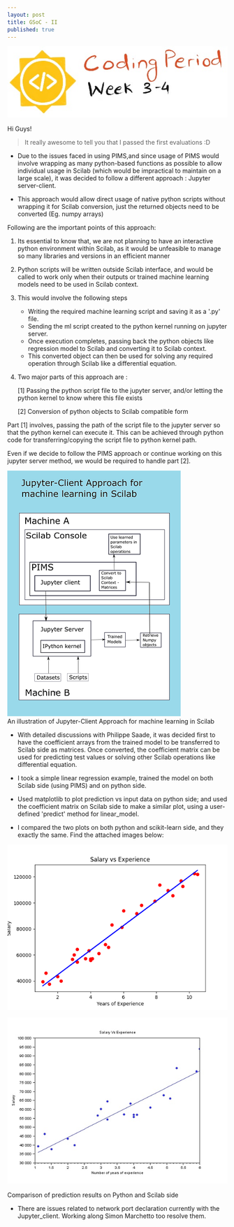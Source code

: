 ```yaml
---
layout: post
title: GSoC - II
published: true
---
```


![](/images/week2.jpg)  

Hi Guys!

> It really awesome to tell you that I passed the first evaluations :D

* Due to the issues faced in using PIMS,and since usage of PIMS would involve wrapping as many python-based functions as possible to allow individual usage in Scilab (which would be impractical to maintain on a large scale),  it was decided to follow a different approach : Jupyter server-client.   


 * This approach would allow direct usage of native python scripts without wrapping it for Scilab conversion, just the returned objects need to be converted (Eg. numpy arrays)  
 

Following are the important points of this approach:  

 1. Its essential to know that, we are not planning to have an interactive python environment within Scilab, as it would be unfeasible to manage so many libraries and versions in an efficient manner  
 
 2. Python scripts will be written outside Scilab interface, and would be called to work only when their outputs or trained machine learning models need to be used in Scilab context.  

 3. This would involve the following steps  
     - Writing the required machine learning script and saving it as a '.py' file.  
     - Sending the ml script created to the python kernel running on jupyter server.  
     - Once execution completes, passing back the python objects like regression model to Scilab and  converting it to Scilab context.  
     - This converted object can then be used for solving any required operation through Scilab like a differential equation.  
     

 4. Two major parts of this approach are :  

    [1] Passing the python script file to the jupyter server, and/or letting the python kernel to know where this file exists  
    
    [2] Conversion of python objects to Scilab compatible form  
    
    

Part [1] involves, passing the path of the script file to the jupyter server so that the python kernel can execute it. This can be achieved through python code for transferring/copying the script file to python kernel path.  

Even if we decide to follow the PIMS approach or continue working on this jupyter server method, we would be required to handle part [2].  

![](/images/jupyter_ml.png)  
An illustration of Jupyter-Client Approach for machine learning in Scilab  


 * With detailed discussions with Philippe Saade, it was decided first to have the coefficient arrays from the trained model to be transferred to Scilab side as matrices. Once converted, the coefficient matrix can be used for predicting test values or solving other Scilab operations like differential equation.  

 * I took a simple linear regression example, trained the model on both Scilab side (using PIMS) and on python side.  

 * Used matplotlib to plot prediction vs input data on python side; and used the coefficient matrix on Scilab side to make a similar plot, using a user-defined 'predict' method for linear_model.  

 * I compared the two plots on both python and scikit-learn side, and they exactly the same. Find the attached images below:  


![](/images/python_plot.png)  

![](/images/scilab_plot.png) 

Comparison of prediction results on Python and Scilab side


 * There are issues related to network port declaration currently with the Jupyter_client. Working along Simon Marchetto too resolve them.

